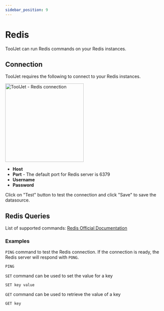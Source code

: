 ```yaml
---
sidebar_position: 9
---
```


# Redis
ToolJet can run Redis commands on your Redis instances.

## Connection

ToolJet requires the following to connect to your Redis instances. 

<img class="screenshot-full" src="/img/redis/connect.png" alt="ToolJet - Redis connection" height="250"/>

- **Host**
- **Port** - The default port for Redis server is 6379
- **Username**
- **Password**

Click on "Test" button to test the connection and click "Save" to save the datasource.

## Redis Queries

List of supported commands: [Redis Official Documentation](https://redis.io/commands)

### Examples

`PING` command to test the Redis connection. If the connection is ready, the Redis server will respond with `PONG`.

```shell
PING
```

`SET` command can be used to set the value for a key 

```shell
SET key value
```

`GET` command can be used to retrieve the value of a key

```shell
GET key
```